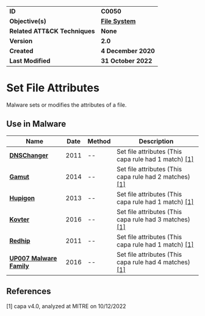 <table>
<tr>
<td><b>ID</b></td>
<td><b>C0050</b></td>
</tr>
<tr>
<td><b>Objective(s)</b></td>
<td><b><a href="../file-system">File System</a></b></td>
</tr>
<tr>
<td><b>Related ATT&CK Techniques</b></td>
<td><b>None</b></td>
</tr>
<tr>
<td><b>Version</b></td>
<td><b>2.0</b></td>
</tr>
<tr>
<td><b>Created</b></td>
<td><b>4 December 2020</b></td>
</tr>
<tr>
<td><b>Last Modified</b></td>
<td><b>31 October 2022</b></td>
</tr>
</table>


# Set File Attributes

Malware sets or modifies the attributes of a file.

## Use in Malware

|Name|Date|Method|Description|
|---|---|---|---|
|[**DNSChanger**](../xample-malware/dnschanger.md)|2011|--|Set file attributes (This capa rule had 1 match) [[1]](#1)|
|[**Gamut**](../xample-malware/gamut.md)|2014|--|Set file attributes (This capa rule had 2 matches) [[1]](#1)|
|[**Hupigon**](../xample-malware/hupigon.md)|2013|--|Set file attributes (This capa rule had 1 match) [[1]](#1)|
|[**Kovter**](../xample-malware/kovter.md)|2016|--|Set file attributes (This capa rule had 3 matches) [[1]](#1)|
|[**Redhip**](../xample-malware/rebhip.md)|2011|--|Set file attributes (This capa rule had 1 match) [[1]](#1)|
|[**UP007 Malware Family**](../xample-malware/up007.md)|2016|--|Set file attributes (This capa rule had 4 matches) [[1]](#1)|

## References

<a name="1">[1]</a> capa v4.0, analyzed at MITRE on 10/12/2022


